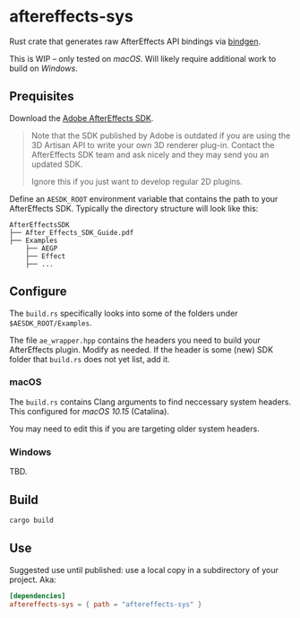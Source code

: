 # aftereffects-sys

Rust crate that generates raw AfterEffects API bindings via [bindgen](https://github.com/rust-lang/rust-bindgen).

This is WIP – only tested on _macOS_. Will likely require additional work to build on _Windows_.

## Prequisites
Download the [Adobe AfterEffects SDK](https://console.adobe.io/downloads/ae).
> Note that the SDK published by Adobe is outdated if you are using the 3D Artisan API to
> write your own 3D renderer plug-in.
> Contact the AfterEffects SDK team and ask nicely and they may send you an updated SDK.
>
> Ignore this if you just want to develop regular 2D plugins.

Define an `AESDK_ROOT` environment variable that contains the path to your AfterEffects SDK.
Typically the directory structure will look like this:
```
AfterEffectsSDK
├── After_Effects_SDK_Guide.pdf
├── Examples
    ├── AEGP
    ├── Effect
    ├── ...
```

## Configure

The `build.rs` specifically looks into some of the folders under `$AESDK_ROOT/Examples`.

The file `ae_wrapper.hpp` contains the headers you need to build your AfterEffects plugin.
Modify as needed. If the header is some (new) SDK folder that `build.rs` does not yet list, add it.

### macOS

The `build.rs` contains Clang arguments to find neccessary system headers. This configured for _macOS 10.15_ (Catalina).

You may need to edit this if you are targeting older system headers. 

### Windows

TBD.

## Build

```bash
cargo build
```

## Use

Suggested use until published: use a local copy in a subdirectory of your project. Aka:
```toml
[dependencies]
aftereffects-sys = { path = "aftereffects-sys" }
```

